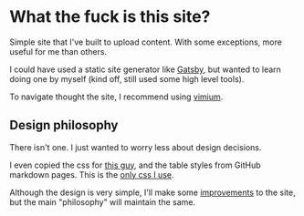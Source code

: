 # What the fuck is this site?

Simple site that I've built to upload content. With some exceptions, more useful for me than others.

I could have used a static site generator like [Gatsby](https://gatsbyjs.org), but wanted to learn doing one by myself (kind off, still used some high level tools).

To navigate thought the site, I recommend using [vimium](https://chrome.google.com/webstore/detail/vimium/dbepggeogbaibhgnhhndojpepiihcmeb).

## Design philosophy

There isn't one. I just wanted to worry less about design decisions.

I even copied the css for [this guy](http://bettermotherfuckingwebsite.com/), and the table styles from GitHub markdown pages. This is the [only css I use](/styles.css).

Although the design is very simple, I'll make some [improvements](/site-improvements) to the site, but the main "philosophy" will maintain the same.
